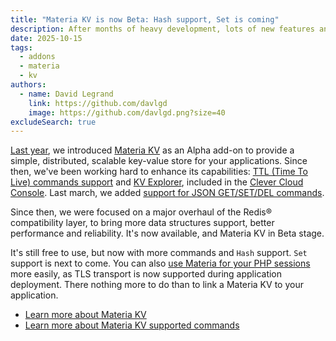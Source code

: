 ```yaml
---
title: "Materia KV is now Beta: Hash support, Set is coming"
description: After months of heavy development, lots of new features and improvements are coming to Materia KV
date: 2025-10-15
tags:
  - addons
  - materia
  - kv
authors:
  - name: David Legrand
    link: https://github.com/davlgd
    image: https://github.com/davlgd.png?size=40
excludeSearch: true
---
```


[Last year](/changelog/2024/06-11-materia-kv-public-alpha/), we introduced [Materia KV](/doc/addons/materia-kv/) as an Alpha add-on to provide a simple, distributed, scalable key-value store for your applications. Since then, we've been working hard to enhance its capabilities: [TTL (Time To Live) commands support](/changelog/2024/10-01-materia-kv-ttl-layer-update/) and [KV Explorer](/changelog/2024/11-28-kv-explorer-available/), included in the [Clever Cloud Console](https://console.clever-cloud.com). Last march, we added [support for JSON GET/SET/DEL commands](https://www.clever.cloud/developers/changelog/2025/03-12-materia-kv-json/).

Since then, we were focused on a major overhaul of the Redis® compatibility layer, to bring more data structures support, better performance and reliability. It's now available, and Materia KV in Beta stage.

It's still free to use, but now with more commands and `Hash` support. `Set` support is next to come. You can also [use Materia for your PHP sessions](/doc/applications/php/#use-materia-kv-or-redis-to-store-php-sessions) more easily, as TLS transport is now supported during application deployment. There nothing more to do than to link a Materia KV to your application.

- [Learn more about Materia KV](/doc/addons/materia-kv/)
- [Learn more about Materia KV supported commands](/doc/addons/materia-kv/#supported-types-and-commands)
